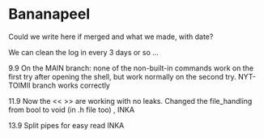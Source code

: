 # Bananapeel
Could we write here if merged and what we made, with date?

We can clean the log in every 3 days or so ...

9.9 On the MAIN branch: none of the non-built-in commands work on the first try after opening the shell, but work normally on the second try. NYT-TOIMII branch works correctly

11.9 Now the << >> are working with no leaks. Changed the file_handling from bool to void (in .h file too) , INKA

13.9 Split pipes for easy read INKA



